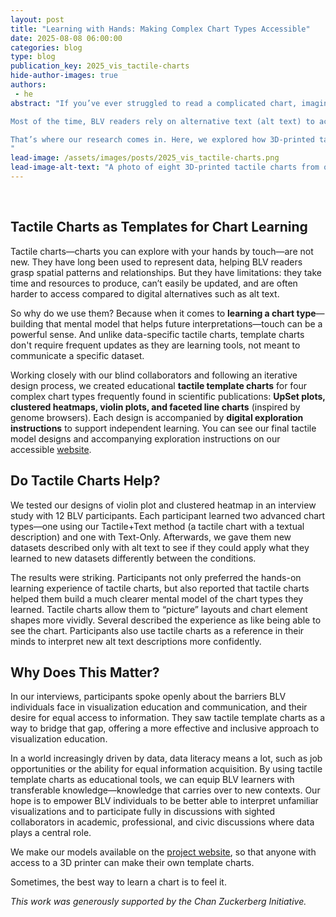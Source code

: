 ```yaml
---
layout: post
title: "Learning with Hands: Making Complex Chart Types Accessible"
date: 2025-08-08 06:00:00
categories: blog
type: blog
publication_key: 2025_vis_tactile-charts
hide-author-images: true
authors: 
 - he
abstract: "If you’ve ever struggled to read a complicated chart, imagine trying to understand it without ever seeing it at all. For blind and low-vision (BLV) individuals, that’s not just a thought experiment—it’s a daily reality. 

Most of the time, BLV readers rely on alternative text (alt text) to access charts. Alt text works well for something simple, like a bar chart. But for more complex visualizations—think violin plots—it can be confusing. Without a mental model of the chart type, even the clearest description can seem abstract and incomplete.

That’s where our research comes in. Here, we explored how 3D-printed tactile “template charts” can help BLV individuals learn chart types. Rather than aiming to represent a dataset, these templates help BLV individuals grasp the core concept of each chart type.
"
lead-image: /assets/images/posts/2025_vis_tactile-charts.png
lead-image-alt-text: "A photo of eight 3D-printed tactile charts from our design iteration. There are four chart types—UpSet plots, clustered heatmaps, violin plots, and faceted line charts—with two design variations for each type."
---
```


<br>

## Tactile Charts as Templates for Chart Learning

Tactile charts—charts you can explore with your hands by touch—are not new. They have long been used to represent data, helping BLV readers grasp spatial patterns and relationships. But they have limitations: they take time and resources to produce, can’t easily be updated, and are often harder to access compared to digital alternatives such as alt text.

So why do we use them? Because when it comes to **learning a chart type**—building that mental model that helps future interpretations—touch can be a powerful sense. And unlike data-specific tactile charts, template charts don't require frequent updates as they are learning tools, not meant to communicate a specific dataset.


Working closely with our blind collaborators and following an iterative design process, we created educational **tactile template charts** for four complex chart types frequently found in scientific publications: **UpSet plots, clustered heatmaps, violin plots, and faceted line charts** (inspired by genome browsers). Each design is accompanied by **digital exploration instructions** to support independent learning. You can see our final tactile model designs and accompanying exploration instructions on our accessible [website](https://vdl.sci.utah.edu/tactile-charts/).

## Do Tactile Charts Help?

We tested our designs of violin plot and clustered heatmap in an interview study with 12 BLV participants. Each participant learned two advanced chart types—one using our Tactile+Text method (a tactile chart with a textual description) and one with Text-Only. Afterwards, we gave them new datasets described only with alt text to see if they could apply what they learned to new datasets differently between the conditions. 

The results were striking. Participants not only preferred the hands-on learning experience of tactile charts, but also reported that tactile charts helped them build a much clearer mental model of the chart types they learned. Tactile charts allow them to “picture” layouts and chart element shapes more vividly. Several described the experience as like being able to see the chart. Participants also use tactile charts as a reference in their minds to interpret new alt text descriptions more confidently. 

## Why Does This Matter?
In our interviews, participants spoke openly about the barriers BLV individuals face in visualization education and communication, and their desire for equal access to information. They saw tactile template charts as a way to bridge that gap, offering a more effective and inclusive approach to visualization education.

In a world increasingly driven by data, data literacy means a lot, such as job opportunities or the ability for equal information acquisition. By using tactile template charts as educational tools, we can equip BLV learners with transferable knowledge—knowledge that carries over to new contexts. Our hope is to empower BLV individuals to be better able to interpret unfamiliar visualizations and to participate fully in discussions with sighted collaborators in academic, professional, and civic discussions where data plays a central role. 

We make our models available on the [project website](https://vdl.sci.utah.edu/tactile-charts/), so that anyone with access to a 3D printer can make their own template charts. 

Sometimes, the best way to learn a chart is to feel it.


*This work was generously supported by the Chan Zuckerberg Initiative.*
